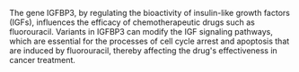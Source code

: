 The gene IGFBP3, by regulating the bioactivity of insulin-like growth factors (IGFs), influences the efficacy of chemotherapeutic drugs such as fluorouracil. Variants in IGFBP3 can modify the IGF signaling pathways, which are essential for the processes of cell cycle arrest and apoptosis that are induced by fluorouracil, thereby affecting the drug's effectiveness in cancer treatment.